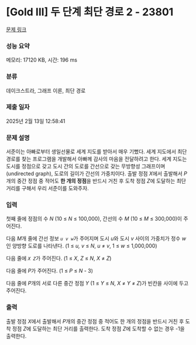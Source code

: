 # [Gold III] 두 단계 최단 경로 2 - 23801 

[문제 링크](https://www.acmicpc.net/problem/23801) 

### 성능 요약

메모리: 17120 KB, 시간: 196 ms

### 분류

데이크스트라, 그래프 이론, 최단 경로

### 제출 일자

2025년 2월 13일 12:58:41

### 문제 설명

<p>서준이는 아빠로부터 생일선물로 세계 지도를 받아서 매우 기뻤다. 세계 지도에서 최단 경로를 찾는 프로그램을 개발해서 아빠께 감사의 마음을 전달하려고 한다. 세계 지도는 도시를 정점으로 갖고 도시 간의 도로를 간선으로 갖는 무방향성 그래프이며(undirected graph), 도로의 길이가 간선의 가중치이다. 출발 정점 <em>X</em>에서 출발해서 <em>P</em>개의 중간 정점 중 적어도 <strong>한 개의 정점</strong>을 반드시 거친 후 도착 정점 <em>Z</em>에 도달하는 최단 거리를 구해서 우리 서준이를 도와주자.</p>

### 입력 

 <p>첫째 줄에 정점의 수 <em>N</em> (10 ≤ <em>N</em> ≤ 100,000), 간선의 수 <em>M</em> (10 ≤ <em>M</em> ≤ 300,000)이 주어진다.</p>

<p>다음 <em>M</em>개 줄에 간선 정보 <em><code>u v w</code></em>가 주어지며 도시 <em>u</em>와 도시 <em>v</em> 사이의 가중치가 정수 <em>w</em>인 양방향 도로를 나타낸다. (1 ≤ <em>u, v</em> ≤ <em>N</em>, <em>u</em> ≠ <em>v</em>, 1 ≤ <em>w </em>≤ 1,000,000)</p>

<p>다음 줄에 <em><code>X Z</code></em>가 주어진다. (1 ≤ <em>X</em>, <em>Z</em> ≤ <em>N</em>,<em> X</em> ≠ <em>Z</em>)</p>

<p>다음 줄에 <em>P</em>가 주어진다. (1 ≤ <em>P</em> ≤ <em>N</em> - 3)</p>

<p>다음 줄에 <em>P</em>개의 서로 다른 중간 정점 <em>Y</em> (1 ≤ <em>Y</em> ≤ <em>N</em>, <em>X</em> ≠ <em>Y</em> ≠ <em>Z</em>)가 빈칸을 사이에 두고 주어진다.</p>

### 출력 

 <p>출발 정점 <em>X</em>에서 출발해서 <em>P</em>개의 중간 정점 중 적어도 한 개의 정점을 반드시 거친 후 도착 정점 <em>Z</em>에 도달하는 최단 거리를 출력한다. 도착 정점 <em>Z</em>에 도착할 수 없는 경우 -1을 출력한다.</p>

